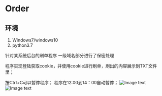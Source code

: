 # Order

## 环境

 1. Windows7/windows10
 2. python3.7

针对某系统后台的刷单程序
一级域名部分进行了保密处理

程序实现登陆获取cookie，并使用cookie进行刷单，刷出的内容展示到TXT文件里；<br>

按Ctrl+C可以暂停程序；
程序在12:00到14：00自动暂停；
![Image text](https://imgconvert.csdnimg.cn/aHR0cHM6Ly9naXRodWIuY29tL05pZ2h0U2t5S25pZ2h0L09yZGVyL2Jsb2IvbWFzdGVyL2ltZy1zdG9yYWdlLzEucG5n?x-oss-process=image/format,png)
![Image text](https://imgconvert.csdnimg.cn/aHR0cHM6Ly9naXRodWIuY29tL05pZ2h0U2t5S25pZ2h0L09yZGVyL2Jsb2IvbWFzdGVyL2ltZy1zdG9yYWdlLzIucG5n?x-oss-process=image/format,png)
